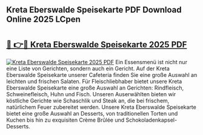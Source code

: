 ## Kreta Eberswalde Speisekarte PDF Download Online 2025 LCpen

# <h2><a href="http://gce296.nevu.top/?p=Kreta+Eberswalde+Speisekarte">🔗 👉🔴 Kreta Eberswalde Speisekarte 2025 PDF</a></h2>

[![Kreta Eberswalde Speisekarte 2025 PDF](https://i.imgur.com/dBaPXMq.png)](http://gce296.nevu.top/?p=Kreta+Eberswalde+Speisekarte)
Ein Essensmenü ist nicht nur eine Liste von Gerichten, sondern auch ein Gericht. Auf der Kreta Eberswalde Speisekarte unserer Cafeteria finden Sie eine große Auswahl an leichten und frischen Salaten. Für Fleischliebhaber bietet unsere Kreta Eberswalde Speisekarte eine große Auswahl an Gerichten: Rindfleisch, Schweinefleisch, Huhn und Fisch. Unseren Auserwählten bieten wir köstliche Gerichte wie Schaschlik und Steak an, die bei frischem, natürlichem Feuer zubereitet werden. Unsere Kreta Eberswalde Speisekarte bietet eine große Auswahl an Desserts, von traditionellen Torten und Kuchen bis hin zu exquisiten Crème Brûlée und Schokoladenkapsel-Desserts.
